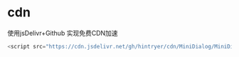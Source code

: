 # cdn
使用jsDelivr+Github 实现免费CDN加速

```javascript
<script src="https://cdn.jsdelivr.net/gh/hintryer/cdn/MiniDialog/MiniDialog.js"></script>
```
